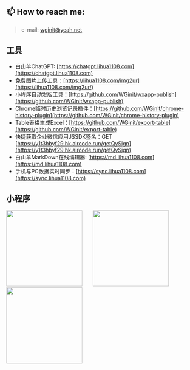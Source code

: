 
##  📫 How to reach me: 
> e-mail: wginit@yeah.net
>

## 工具
+ 白山羊ChatGPT: [https://chatgpt.lihua1108.com](https://chatgpt.lihua1108.com)
+ 免费图片上传工具：[https://lihua1108.com/img2ur](https://lihua1108.com/img2ur/)
+ 小程序自动发版工具：[https://github.com/WGinit/wxapp-publish](https://github.com/WGinit/wxapp-publish)
+ Chrome临时历史浏览记录插件：[https://github.com/WGinit/chrome-history-plugin](https://github.com/WGinit/chrome-history-plugin)
+ Table表格生成Excel：[https://github.com/WGinit/export-table](https://github.com/WGinit/export-table)
+ 快捷获取企业微信应用JSSDK签名：GET [https://y1t3hbyf29.hk.aircode.run/getQySign](https://y1t3hbyf29.hk.aircode.run/getQySign)
+ 白山羊MarkDown在线编辑器: [https://md.lihua1108.com](https://md.lihua1108.com)
+ 手机与PC数据实时同步：[https://sync.lihua1108.com](https://sync.lihua1108.com)

## 小程序
<div align=left>
<img src="https://i.imgur.com/DGijaX5.jpg"  width="200" /> &nbsp; &nbsp; &nbsp; 
<img src="https://i.imgur.com/LMk1JAa.jpg"  width="200" /> &nbsp; &nbsp; &nbsp; 
<img src="https://i.imgur.com/3mSVlko.jpg"  width="200" /> 
</div>

<!--
## 汇总

![](https://github-readme-stats.vercel.app/api?username=wginit&show_icons=true&locale=cn)
-->




<!--
**WGinit/WGinit** is a ✨ _special_ ✨ repository because its `README.md` (this file) appears on your GitHub profile.

Here are some ideas to get you started:

- 🔭 I’m currently working on ...
- 🌱 I’m currently learning ...
- 👯 I’m looking to collaborate on ...
- 🤔 I’m looking for help with ...
- 💬 Ask me about ...
- 📫 How to reach me: ...
- 😄 Pronouns: ...
- ⚡ Fun fact: ...
-->

